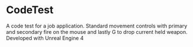 # CodeTest
A code test for a job application. Standard movement controls with primary and secondary fire on the mouse and lastly G to drop current held weapon.
Developed with Unreal Engine 4

